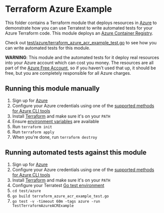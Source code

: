 # Terraform Azure Example

This folder contains a Terraform module that deploys resources in [Azure](https://azure.microsoft.com/) to demonstrate
how you can use Terratest to write automated tests for your Azure Terraform code. This module deploys an [Azure Container Registry](https://azure.microsoft.com/en-us/services/container-registry/).

Check out [test/azure/terraform_azure_acr_example_test.go](/test/azure/terraform_azure_acr_example_test.go) to see how you can write
automated tests for this module.

**WARNING**: This module and the automated tests for it deploy real resources into your Azure account which can cost you
money. The resources are all part of the [Azure Free Account](https://azure.microsoft.com/en-us/free/), so if you haven't used that up,
it should be free, but you are completely responsible for all Azure charges.

## Running this module manually

1. Sign up for [Azure](https://azure.microsoft.com/)
1. Configure your Azure credentials using one of the [supported methods for Azure CLI
   tools](https://docs.microsoft.com/cli/azure/azure-cli-configuration?view=azure-cli-latest)
1. Install [Terraform](https://www.terraform.io/) and make sure it's on your `PATH`
1. Ensure [environment variables](../README.md#review-environment-variables) are available
1. Run `terraform init`
1. Run `terraform apply`
1. When you're done, run `terraform destroy`


## Running automated tests against this module

1. Sign up for [Azure](https://azure.microsoft.com/)
1. Configure your Azure credentials using one of the [supported methods for Azure CLI
   tools](https://docs.microsoft.com/en-us/cli/azure/azure-cli-configuration?view=azure-cli-latest)
1. Install [Terraform](https://www.terraform.io/) and make sure it's on your `PATH`
1. Configure your Terratest [Go test environment](../README.md) 
1. `cd test/azure`
1. `go build terraform_azure_acr_example_test.go`
1. `go test -v -timeout 60m -tags azure -run TestTerraformAzureACRExample`
